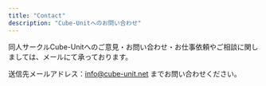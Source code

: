 ```yaml
---
title: "Contact"
description: "Cube-Unitへのお問い合わせ"
---
```


同人サークルCube-Unitへのご意見・お問い合わせ・お仕事依頼やご相談に関しましては、メールにて承っております。

送信先メールアドレス：[info@cube-unit.net](mailto:info@cube-unit.net) までお問い合わせください。
